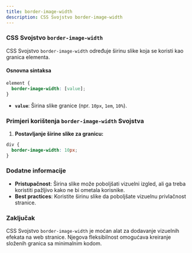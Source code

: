 ```yaml
---
title: border-image-width
description: CSS Svojstvo border-image-width
---
```


### CSS Svojstvo `border-image-width`

CSS Svojstvo `border-image-width` određuje širinu slike koja se koristi kao granica elementa.

#### Osnovna sintaksa

```css
element {
  border-image-width: [value];
}
```

- **`value`**: Širina slike granice (npr. `10px`, `1em`, `10%`).

### Primjeri korištenja `border-image-width` Svojstva

1. **Postavljanje širine slike za granicu:**

```css
div {
  border-image-width: 10px;
}
```

### Dodatne informacije

- **Pristupačnost**: Širina slike može poboljšati vizuelni izgled, ali ga treba koristiti pažljivo kako ne bi ometala korisnike.
- **Best practices**: Koristite širinu slike da poboljšate vizuelnu privlačnost stranice.

### Zaključak

CSS Svojstvo `border-image-width` je moćan alat za dodavanje vizuelnih efekata na web stranice. Njegova fleksibilnost omogućava kreiranje složenih granica sa minimalnim kodom.
